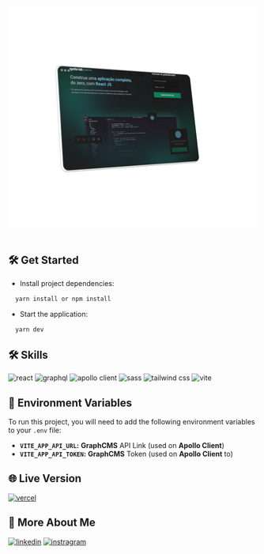 <div align="center">
<img src="src/assets/git-image.png" alt="Event Plataform"  />
</div>
<br />

## 🛠 Get Started

- Install project dependencies:

```ts
  yarn install or npm install
```

- Start the application:

```ts
  yarn dev
```

## 🛠 Skills

![react][react] ![graphql][graphql] ![apollo client][apollo] ![sass][sass] ![tailwind css][tailwind] ![vite][vite]

## 💾 Environment Variables

To run this project, you will need to add the following environment variables to your `.env` file:

- **`VITE_APP_API_URL`:** **GraphCMS** API Link (used on **Apollo Client**)
- **`VITE_APP_API_TOKEN`:** **GraphCMS** Token (used on **Apollo Client** to)

## 🌐 Live Version

[![vercel](https://img.shields.io/badge/vercel-000?style=for-the-badge&logo=vercel&logoColor=white)]("")

## 🔗 More About Me

[![linkedin](https://img.shields.io/badge/linkedin-0A66C2?style=for-the-badge&logo=linkedin&logoColor=white)](https://www.linkedin.com/in/rodrigo-si/)
[![instragram](https://img.shields.io/badge/instragram-E4405F?style=for-the-badge&logo=instagram&logoColor=white)](https://www.instagram.com/rodrigo_dev_front/)

[react]: https://img.shields.io/badge/react-00875F?style=for-the-badge&logo=react&logoColor=white
[graphql]: https://img.shields.io/badge/graphql-00875F?style=for-the-badge&logo=graphql&logoColor=white
[apollo]: https://img.shields.io/badge/apollo%20client-00875F?style=for-the-badge&logo=apollographql&logoColor=white
[sass]: https://img.shields.io/badge/sass-00875F?style=for-the-badge&logo=sass&logoColor=white
[tailwind]: https://img.shields.io/badge/tailwind%20css-00875F?style=for-the-badge&logo=tailwindcss&logoColor=white
[vite]: https://img.shields.io/badge/vite-00875F?style=for-the-badge&logo=vite&logoColor=white
